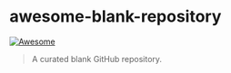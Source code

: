 # awesome-blank-repository

[![Awesome](https://awesome.re/badge-flat.svg)](https://awesome.re)

> A curated blank GitHub repository.
